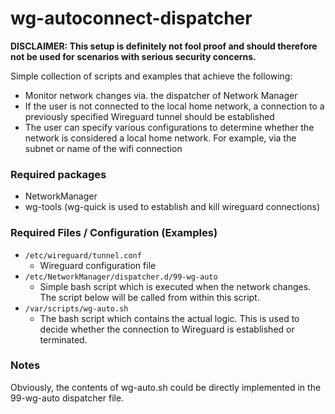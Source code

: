 # wg-autoconnect-dispatcher

**DISCLAIMER: This setup is definitely not fool proof and should therefore not be used for scenarios with serious security concerns.**

Simple collection of scripts and examples that achieve the following:

* Monitor network changes via. the dispatcher of Network Manager
* If the user is not connected to the local home network, a connection to a previously specified Wireguard tunnel should be established
* The user can specify various configurations to determine whether the network is considered a local home network. For example, via the subnet or name of the wifi connection

### Required packages
* NetworkManager
* wg-tools (wg-quick is used to establish and kill wireguard connections)

### Required Files / Configuration (Examples)
* `/etc/wireguard/tunnel.conf`
    * Wireguard configuration file
* `/etc/NetworkManager/dispatcher.d/99-wg-auto`
    * Simple bash script which is executed when the network changes. The script below will be called from within this script.
* `/var/scripts/wg-auto.sh`
    * The bash script which contains the actual logic. This is used to decide whether the connection to Wireguard is established or terminated.

### Notes
Obviously, the contents of wg-auto.sh could be directly implemented in the 99-wg-auto dispatcher file.